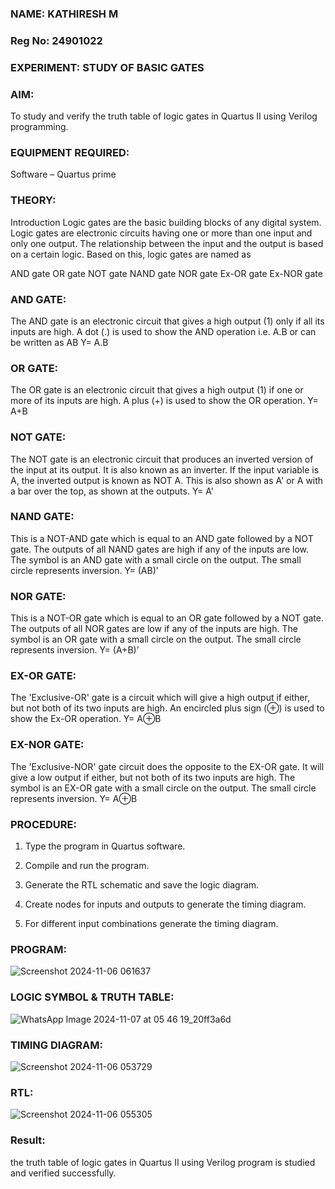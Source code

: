 ### NAME: KATHIRESH M
### Reg No: 24901022
### EXPERIMENT: STUDY OF BASIC GATES

### AIM: 

To study and verify the truth table of logic gates in Quartus II using Verilog programming.

### EQUIPMENT REQUIRED:

Software – Quartus prime 

### THEORY:

Introduction Logic gates are the basic building blocks of any digital system. Logic gates are electronic circuits having one or more than one input and only one output. The relationship between the input and the output is based on a certain logic. Based on this, logic gates are named as

AND gate OR gate NOT gate NAND gate NOR gate Ex-OR gate Ex-NOR gate

### AND GATE:

The AND gate is an electronic circuit that gives a high output (1) only if all its inputs are high. A dot (.) is used to show the AND operation i.e. A.B or can be written as AB
Y= A.B

### OR GATE: 

The OR gate is an electronic circuit that gives a high output (1) if one or more of its inputs are high. A plus (+) is used to show the OR operation.
Y= A+B

### NOT GATE:

The NOT gate is an electronic circuit that produces an inverted version of the input at its output. It is also known as an inverter. If the input variable is A, the inverted output is known as NOT A. This is also shown as A' or A with a bar over the top, as shown at the outputs.
Y= A'

### NAND GATE:

This is a NOT-AND gate which is equal to an AND gate followed by a NOT gate. The outputs of all NAND gates are high if any of the inputs are low. The symbol is an AND gate with a small circle on the output. The small circle represents inversion.
Y= (AB)’

### NOR GATE:

This is a NOT-OR gate which is equal to an OR gate followed by a NOT gate. The outputs of all NOR gates are low if any of the inputs are high. The symbol is an OR gate with a small circle on the output. The small circle represents inversion.
Y= (A+B)’

### EX-OR GATE:

The 'Exclusive-OR' gate is a circuit which will give a high output if either, but not both of its two inputs are high. An encircled plus sign (⊕) is used to show the Ex-OR operation.
Y= A⊕B

### EX-NOR GATE:
The 'Exclusive-NOR' gate circuit does the opposite to the EX-OR gate. It will give a low output if either, but not both of its two inputs are high. The symbol is an EX-OR gate with a small circle on the output. The small circle represents inversion.
Y= A⊕B

### PROCEDURE:

1.	Type the program in Quartus software.

2.	Compile and run the program.

3.	Generate the RTL schematic and save the logic diagram.

4.	Create nodes for inputs and outputs to generate the timing diagram.

5.	For different input combinations generate the timing diagram.


### PROGRAM:

![Screenshot 2024-11-06 061637](https://github.com/user-attachments/assets/1bde3268-d1f2-4b9c-9c78-9ab31bc59303)


 
### LOGIC SYMBOL & TRUTH TABLE:
![WhatsApp Image 2024-11-07 at 05 46 19_20ff3a6d](https://github.com/user-attachments/assets/6adacbec-f8de-4b88-b3eb-ab4ad2316a22)

### TIMING DIAGRAM:
![Screenshot 2024-11-06 053729](https://github.com/user-attachments/assets/71531c17-c0ae-4d73-b96e-b8f1585fafb5)

### RTL:
![Screenshot 2024-11-06 055305](https://github.com/user-attachments/assets/20bf5703-3d3d-4f4a-992a-fe14ac60489f)

### Result:

the truth table of logic gates in Quartus II using Verilog program is studied and verified successfully.
